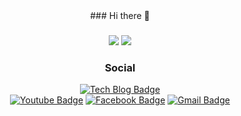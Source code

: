  <div align=center>
	### Hi there 👋

### 
 <img src="https://img.shields.io/badge/Javascript-ffb13b?style=flat-square&logo=javascript&logoColor=white"/>
 <img src="https://img.shields.io/badge/react-0067a3?style=flat-square&logo=react&logoColor=white"/>

 ### Social
  [![Tech Blog Badge](http://img.shields.io/badge/-Tech%20blog-black?style=flat-square&logo=github&link=https://velog.io/@tjsdk88802)](https://velog.io/@tjsdk88802)	
  [![Youtube Badge](https://img.shields.io/badge/Youtube-ff0000?style=flat-square&logo=youtube&link=https://www.youtube.com/channel/UCw7RfWjHTT634Wega-Aut-g)](https://www.youtube.com/channel/UCw7RfWjHTT634Wega-Aut-g)
  [![Facebook Badge](https://img.shields.io/badge/facebook-1877f2?style=flat-square&logo=facebook&logoColor=white&link=https://www.facebook.com/profile.php?id=100007928118365&locale=ko_KR)](https://www.facebook.com/profile.php?id=100007928118365&locale=ko_KR)
  [![Gmail Badge](https://img.shields.io/badge/Gmail-d14836?style=flat-square&logo=Gmail&logoColor=white&link=mailto:gwonsuna99641@gmail.com)](mailto:gwonsuna9964@gmail.com)
  </div>
